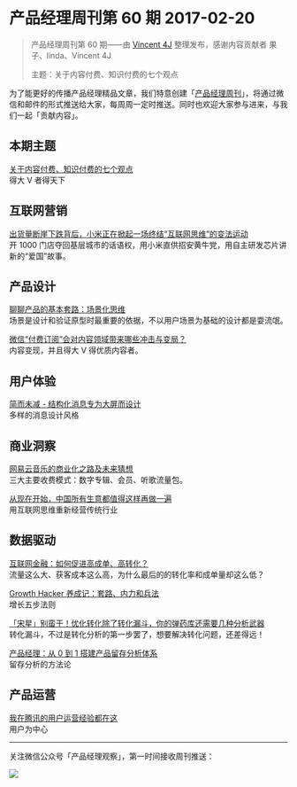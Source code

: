 # 产品经理周刊第 60 期 2017-02-20

> 产品经理周刊第 60 期——由 [Vincent 4J](http://pmweekly.com/contributors#vincent4j) 整理发布，感谢内容贡献者 果子、linda、Vincent 4J
> 
> 主题：关于内容付费、知识付费的七个观点

为了能更好的传播产品经理精品文章，我们特意创建「[产品经理周刊](http://pmweekly.com/)」，将通过微信和邮件的形式推送给大家，每周周一定时推送。同时也欢迎大家参与进来，与我们一起「贡献内容」。    

## 本期主题  

[关于内容付费、知识付费的七个观点](https://mp.weixin.qq.com/s?__biz=MzA3MTAzMDcyNw==&mid=2649465101&idx=1&sn=15dcfad99f44303c9284ffd673d8f80d&key=6e23db3cb105ca5200bb6654fdc761d279b132c3496c77c2dea3b493754fadf0b8e1e4d0b2a88385caf3ff6cd31a9af99956fbdbf6cb8df0c63470c9bae1116cae8a6804bff0d3dbaf796e6b75c6364f&ascene=0&uin=NDgwNzA1&devicetype=iMac+MacBookPro11%2C1+OSX+OSX+10.12.3+build(16D32)&version=12020001&nettype=WIFI&fontScale=100&pass_ticket=kO7ps4oGD6nsUrDUPo5lKniynCPQ8pOLK4h4zJEoUqg%3D)   
得大 V 者得天下   

## 互联网营销 

[出货量断崖下跌背后，小米正在掀起一场终结“互联网思维”的变法运动](https://mp.weixin.qq.com/s?__biz=MjM5MjM3NzQwMA==&mid=2650980845&idx=1&sn=df71931a4ae40c9d7a640d4e501e9a94&chksm=bd515eba8a26d7ac6c8a6ac70aa524dd4b2be196b9183e82662428be59273ca3d0128c286e58&mpshare=1&scene=1&srcid=0214ShqoQ8U45mrJBQluDxmF&key=978b43ce2235a77366215ae2ba7a9d06028f670a9bb012d8f5a95c6e8d822aca4f57d460acf16575737d67214616060ccc4fd7044943abb1145de0a7260c0fba9bb2b078f1e1caaedd11586decf3d880&ascene=0&uin=NDgwNzA1&devicetype=iMac+MacBookPro11%2C1+OSX+OSX+10.12.3+build(16D32)&version=12020001&nettype=WIFI&fontScale=100&pass_ticket=kO7ps4oGD6nsUrDUPo5lKniynCPQ8pOLK4h4zJEoUqg%3D)   
开 1000 门店夺回基层城市的话语权，用小米直供招安黄牛党，用自主研发芯片讲新的“爱国”故事。   

## 产品设计   

[聊聊产品的基本套路：场景化思维](https://zhuanlan.zhihu.com/p/25092745)   
场景是设计和验证原型时最重要的依据，不以用户场景为基础的设计都是耍流氓。   

[微信“付费订阅”会对内容领域带来哪些冲击与变局？](https://zhuanlan.zhihu.com/p/25255605)   
内容变现，并且得大 V 得优质内容者。   
     
## 用户体验

[简而未减 - 结构化消息专为大屏而设计](https://mp.weixin.qq.com/s?__biz=MjM5NzQxMDkwMg==&mid=2655403242&idx=1&sn=cfc86e19a3373b8e945e18d1dec03076&chksm=bd68fdd38a1f74c5c51a5cfdfd14d5298d8b626b9a23a589da8da5c79c5a6fc9011428be53e2&mpshare=1&scene=1&srcid=0217ceomysDtHf7LKP1BtJNe&key=fdb3b41a6edd9ce73b359494edbe04c693075f0b9cb9e116a46608cbb5664dcc6686edeb89f9fd090fe97e1d9d3fbd7ac3951d94587f9638e9399c8b6f97a3ab58eedf6476767f315bcef39b99055b48&ascene=0&uin=NDgwNzA1&devicetype=iMac+MacBookPro11%2C1+OSX+OSX+10.12.3+build(16D32)&version=12020001&nettype=WIFI&fontScale=100&pass_ticket=kO7ps4oGD6nsUrDUPo5lKniynCPQ8pOLK4h4zJEoUqg%3D)   
多样的消息设计风格       

## 商业洞察        

[网易云音乐的商业化之路及未来猜想](https://zhuanlan.zhihu.com/p/25219378)   
三大主要收费模式：数字专辑、会员、听歌流量包。     

[从现在开始，中国所有生意都值得这样再做一遍](https://mp.weixin.qq.com/s?__biz=MzA3NjAwOTk0NA==&mid=2650586507&idx=1&sn=a17823afe19983eddcccf45339550f81&key=6e23db3cb105ca52e7aa44530f9b48e8c14652b2ab765c386a4e52dd5ce2211c6015ba7ce63cff3c34e908deb918673c2355241f08ba63ba4a891d74b9c423daf8521a99e90aaec41a45e2d72b41d6ff&ascene=0&uin=NDgwNzA1&devicetype=iMac+MacBookPro11%2C1+OSX+OSX+10.12.3+build(16D32)&version=12020001&nettype=WIFI&fontScale=100&pass_ticket=kO7ps4oGD6nsUrDUPo5lKniynCPQ8pOLK4h4zJEoUqg%3D)   
用互联网思维重新经营传统行业   

## 数据驱动

[互联网金融：如何促进高成单、高转化？](https://mp.weixin.qq.com/s?__biz=MzI2MTAxOTk5OQ==&mid=2650942560&idx=1&sn=6cf7c78a499ebd93b3567afc23e0eecf&chksm=f1964c50c6e1c546c95a4d0455349fab1c4af515450473c5b7dbfb80a37fdd29dcaa89fbb0dd&mpshare=1&scene=1&srcid=02145AXTKpyXm62SFCbbhQQp&key=d12f9a501c760d3b3bb93224ee83f04477e99cb21c8b71a839d8c7f46453982735abae9c6cd43c1f69b20a46ef46adb103810abd04f98c6a306016644fbdc916d56576c18a5a7bc9d236e491745c5352&ascene=0&uin=NDgwNzA1&devicetype=iMac+MacBookPro11%2C1+OSX+OSX+10.12.3+build(16D32)&version=12020001&nettype=WIFI&fontScale=100&pass_ticket=kO7ps4oGD6nsUrDUPo5lKniynCPQ8pOLK4h4zJEoUqg%3D)   
流量这么大、获客成本这么高，为什么最后的的转化率和成单量却这么低？   

[Growth Hacker 养成记：套路、内力和兵法](https://zhuanlan.zhihu.com/p/25227865)   
增长五步法则     

[「宋星」别蛮干！优化转化除了转化漏斗，你的弹药库还需要几种分析武器](https://mp.weixin.qq.com/s?__biz=MzI3MDUyNjM2Ng==&mid=2247484380&idx=2&sn=322d9c02cd241514de31c39c895e5903&chksm=eacef12dddb9783bad7a066af7d69564c108ae972f0be891b0c2adcbe0233c719631007df386&mpshare=1&scene=1&srcid=02140OzNTuL59puX3HSi2XmR&key=9ba902a8cc97c3ee36a017351785cf8ec5ec3bf18af76deda7ea3b9fc63c923b5f9daede62009fd3448e0ba528797eb76e4abc143e972452cd34d2f1789a08931628fe60e06ff35ebdf4a6f222fd4f64&ascene=0&uin=NDgwNzA1&devicetype=iMac+MacBookPro11%2C1+OSX+OSX+10.12.3+build(16D32)&version=12020001&nettype=WIFI&fontScale=100&pass_ticket=kO7ps4oGD6nsUrDUPo5lKniynCPQ8pOLK4h4zJEoUqg%3D)   
转化漏斗，不过是转化分析的第一步罢了，想要解决转化问题，还差得远！  

[产品经理：从 0 到 1 搭建产品留存分析体系](https://mp.weixin.qq.com/s?__biz=MzI2MTAxOTk5OQ==&mid=2650942565&idx=1&sn=97ef9140d4fc4d36581b0b85a5627208&chksm=f1964c55c6e1c543600ea206cf7e8420071bd86583a0b2c7b9a05468665214936a31f6eb45fb&mpshare=1&scene=1&srcid=0217HSmkz5molyEEK4DY1QHK&key=978b43ce2235a773003075b022c7ccb8e9b99453a462177c0cf8f81ead5db469f1af050d9f156a0746695fc9a94b4e81767d7b065de976f79c47e98524959cd424db72f794e2e9342bd24fbbc372c9d1&ascene=0&uin=NDgwNzA1&devicetype=iMac+MacBookPro11%2C1+OSX+OSX+10.12.3+build(16D32)&version=12020001&nettype=WIFI&fontScale=100&pass_ticket=kO7ps4oGD6nsUrDUPo5lKniynCPQ8pOLK4h4zJEoUqg%3D)   
留存分析的方法论    

## 产品运营

[我在腾讯的用户运营经验都在这](https://mp.weixin.qq.com/s?__biz=MjM5NTQ5MjIyMA==&mid=2654540179&idx=1&sn=c8c9caa04ae3a710a5435dd89cffdef3&key=8f2859bd212331c59bfa019b5f82a1e0754c83375683e0897f62f077f898b45b845e92336926f0acc90d5e2728a9315a5030e1538147bcca50001b2b9cdabebd9c0f641473f0b4f435a1095f51fd6641&ascene=0&uin=NDgwNzA1&devicetype=iMac+MacBookPro11%2C1+OSX+OSX+10.12.3+build(16D32)&version=12020001&nettype=WIFI&fontScale=100&pass_ticket=kO7ps4oGD6nsUrDUPo5lKniynCPQ8pOLK4h4zJEoUqg%3D)   
用户为中心   
   
  
---
关注微信公众号「产品经理观察」，第一时间接收周刊推送：          
  
![](http://com-4jplus-temp.qiniudn.com/pmweekly-weixin.jpg)   